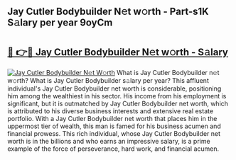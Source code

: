 ## Jay Cutler Bodybuilder N𝚎t w𝚘rth - Part-s1K S𝚊lary per year 9oyCm

# <h2><a href="http://gc0s8it.nevu.top/?p=Jay+Cutler+Bodybuilder">🔗 👉🔴 Jay Cutler Bodybuilder N𝚎t w𝚘rth - S𝚊lary</a></h2>

[![Jay Cutler Bodybuilder N𝚎t W𝚘rth](https://i.imgur.com/Oavwk0R.jpeg)](http://gc0s8it.nevu.top/?p=Jay+Cutler+Bodybuilder)
What is Jay Cutler Bodybuilder n𝚎t w𝚘rth? What is Jay Cutler Bodybuilder s𝚊lary per year?
This affluent individual's Jay Cutler Bodybuilder net worth is considerable, positioning him among the wealthiest in his sector. His income from his employment is significant, but it is outmatched by Jay Cutler Bodybuilder net worth, which is attributed to his diverse business interests and extensive real estate portfolio. With a Jay Cutler Bodybuilder net worth that places him in the uppermost tier of wealth, this man is famed for his business acumen and financial prowess. This rich individual, whose Jay Cutler Bodybuilder net worth is in the billions and who earns an impressive salary, is a prime example of the force of perseverance, hard work, and financial acumen.
